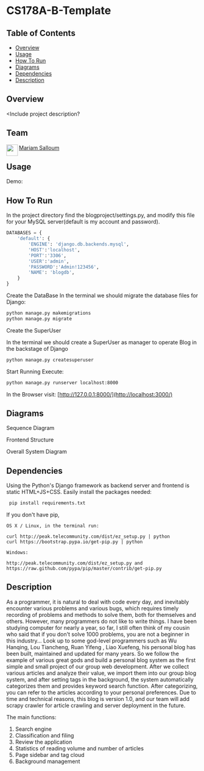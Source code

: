 # CS178A-B-Template

## Table of Contents
- [Overview](#overview)
- [Usage](#usage)
- [How To Run](#how-to-run)
- [Diagrams](#diagrams)
- [Dependencies](#dependencies)
- [Description](#Description)

## Overview
<Include project description?

## Team
<a href="https://github.com/msalloum" target="_blank"><img src="https://avatars3.githubusercontent.com/u/1790819?s=400&v=4" align="left" height="30px">Mariam Salloum </a>

## Usage
Demo: <Link to youtube video>

<Screenshot of application>

## How To Run
In the project directory find the blogproject/settings.py, and modify this file for your MySQL server(default is my account and password).
```python
DATABASES = {
    'default': {
        'ENGINE': 'django.db.backends.mysql',
        'HOST':'localhost',
        'PORT':'3306',
        'USER':'admin',
        'PASSWORD':'Admin!123456',
        'NAME': 'blogdb',
    }
}
```
Create the DataBase
In the terminal we should migrate the database files for Django:
```bash
python manage.py makemigrations
python manage.py migrate
```
Create the SuperUser

In the terminal we should create a SuperUser as manager to operate Blog in the backstage of Django
```bash
python manage.py createsuperuser
```
Start Running
Execute: 
 ```bash
python manage.py runserver localhost:8000
```
In the Browser visit: [http://127.0.0.1:8000/](http://localhost:3000/)


## Diagrams

Sequence Diagram

Frontend Structure


Overall System Diagram

## Dependencies
Using the Python's Django framework as backend server and frontend is static HTML+JS+CSS. 
Easily install the packages needed: 
```bash
 pip install requirements.txt 
```
    
If you don't have pip, 

    OS X / Linux, in the terminal run:

    curl http://peak.telecommunity.com/dist/ez_setup.py | python
    curl https://bootstrap.pypa.io/get-pip.py | python

    Windows:

    http://peak.telecommunity.com/dist/ez_setup.py and https://raw.github.com/pypa/pip/master/contrib/get-pip.py 

## Description
    
As a programmer, it is natural to deal with code every day, and inevitably encounter various problems and various bugs, which requires timely recording of problems and methods to solve them, both for themselves and others. However, many programmers do not like to write things. I have been studying computer for nearly a year, so far, I still often think of my cousin who said that if you don't solve 1000 problems, you are not a beginner in this industry... Look up to some god-level programmers such as Wu Hanqing, Lou Tiancheng, Ruan Yifeng , Liao Xuefeng, his personal blog has been built, maintained and updated for many years. So we follow the example of various great gods and build a personal blog system as the first simple and small project of our group web development.
After we collect various articles and analyze their value, we import them into our group blog system, and after setting tags in the background, the system automatically categorizes them and provides keyword search function. After categorizing, you can refer to the articles according to your personal preferences. Due to time and technical reasons, this blog is version 1.0, and our team will add scrapy crawler for article crawling and server deployment in the future.
    
 The main functions:
  1. Search engine
  2. Classification and filing
  3. Review the application
  4. Statistics of reading volume and number of articles
  5. Page sidebar and tag cloud
  6. Background management
